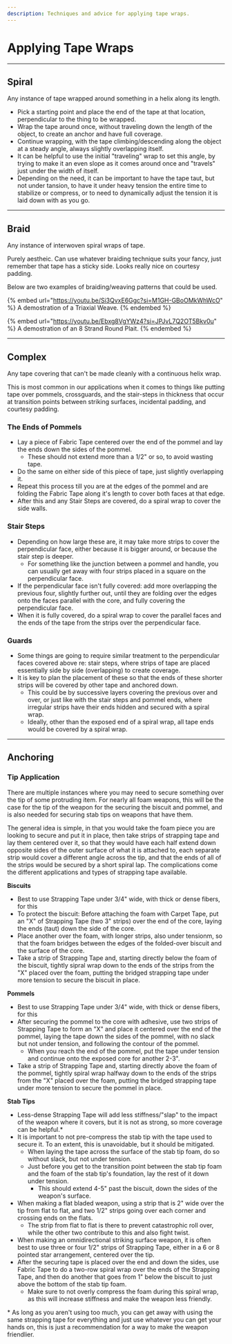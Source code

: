 ```yaml
---
description: Techniques and advice for applying tape wraps.
---
```


# Applying Tape Wraps

***

## Spiral

Any instance of tape wrapped around something in a helix along its length.

- Pick a starting point and place the end of the tape at that location, perpendicular to the thing to be wrapped.
- Wrap the tape around once, without traveling down the length of the object, to create an anchor and have full coverage.
- Continue wrapping, with the tape climbing/descending along the object at a steady angle, always slightly overlapping itself.
- It can be helpful to use the initial "traveling" wrap to set this angle, by trying to make it an even slope as it comes around once and "travels" just under the width of itself.
- Depending on the need, it can be important to have the tape taut, but not under tansion, to have it under heavy tension the entire time to stabilize or compress, or to need to dynamically adjust the tension it is laid down with as you go.

***

## Braid

Any instance of interwoven spiral wraps of tape. 

Purely aestheic. Can use whatever braiding technique suits your fancy, just remember that tape has a sticky side. Looks really nice on courtesy padding.

Below are two examples of braiding/weaving patterns that could be used.

{% embed url="https://youtu.be/Si3QvxE6Ggc?si=M1GH-GBoOMkWhWcO" %}
A demostration of a Triaxial Weave.
{% endembed %}

{% embed url="https://youtu.be/Ebxg8VgYWz4?si=JPJvL7Q2OT5Bkv0u" %}
A demostration of an 8 Strand Round Plait.
{% endembed %}


***

## Complex

Any tape covering that can't be made cleanly with a continuous helix wrap.

This is most common in our applications when it comes to things like putting tape over pommels, crossguards, and the stair-steps in thickness that occur at transition points between striking surfaces, incidental padding, and courtesy padding.

### The Ends of Pommels
- Lay a piece of Fabric Tape centered over the end of the pommel and lay the ends down the sides of the pommel. 
  - These should not extend more than a 1/2" or so, to avoid wasting tape.
- Do the same on either side of this piece of tape, just slightly overlapping it.
- Repeat this process till you are at the edges of the pommel and are folding the Fabric Tape along it's length to cover both faces at that edge.
- After this and any Stair Steps are covered, do a spiral wrap to cover the side walls.

### Stair Steps
- Depending on how large these are, it may take more strips to cover the perpendicular face, either because it is bigger around, or because the stair step is deeper.
    - For something like the junction between a pommel and handle, you can usually get away with four strips placed in a square on the perpendicular face.
- If the perpendicular face isn't fully covered: add more overlapping the previous four, slightly further out, until they are folding over the edges onto the faces parallel with the core, and fully covering the perpendicular face. 
- When it is fully covered, do a spiral wrap to cover the parallel faces and the ends of the tape from the strips over the perpendicular face.

### Guards
- Some things are going to require similar treatment to the perpendicular faces covered above re: stair steps, where strips of tape are placed essentially side by side (overlapping) to create coverage.
- It is key to plan the placement of these so that the ends of these shorter strips will be covered by other tape and anchored down. 
  - This could be by successive layers covering the previous over and over, or just like with the stair steps and pommel ends, where irregular strips have their ends hidden and secured with a spiral wrap.
  - Ideally, other than the exposed end of a spiral wrap, all tape ends would be covered by a spiral wrap.

***

## Anchoring

### Tip Application

There are multiple instances where you may need to secure something over the tip of some protruding item. For nearly all foam weapons, this will be the case for the tip of the weapon for the securing the biscuit and pommel, and is also needed for securing stab tips on weapons that have them.

The general idea is simple, in that you would take the foam piece you are looking to secure and put it in place, then take strips of strapping tape and lay them centered over it, so that they would have each half extend down opposite sides of the outer surface of what it is attached to, each separate strip would cover a different angle across the tip, and that the ends of all of the strips would be secured by a short spiral lap. The complications come the different applications and types of strapping tape available.

**Biscuits**
- Best to use Strapping Tape under 3/4" wide, with thick or dense fibers, for this
- To protect the biscuit: Before attaching the foam with Carpet Tape, put an "X" of Strapping Tape (two 3" strips) over the end of the core, laying the ends (taut) down the side of the core.
- Place another over the foam, with longer strips, also under tensionm, so that the foam bridges between the edges of the folded-over biscuit and the surface of the core.
- Take a strip of Strapping Tape and, starting directly below the foam of the biscuit, tightly sipral wrap down to the ends of the strips from the "X" placed over the foam, putting the bridged strapping tape under more tension to secure the biscuit in place.

**Pommels**
- Best to use Strapping Tape under 3/4" wide, with thick or dense fibers, for this
- After securing the pommel to the core with adhesive, use two strips of Strapping Tape to form an "X" and place it centered over the end of the pommel, laying the tape down the sides of the pommel, with no slack but not under tension, and following the contour of the pommel.
  - When you reach the end of the pommel, put the tape under tension and continue onto the exposed core for another 2-3". 
- Take a strip of Strapping Tape and, starting directly above the foam of the pommel, tightly spiral wrap halfway down to the ends of the strips from the "X" placed over the foam, putting the bridged strapping tape under more tension to secure the pommel in place.

**Stab Tips**
- Less-dense Strapping Tape will add less stiffness/"slap" to the impact of the weapon where it covers, but it is not as strong, so more coverage can be helpful.*
- It is important to not pre-compress the stab tip with the tape used to secure it. To an extent, this is unavoidable, but it should be mitigated.
  - When laying the tape across the surface of the stab tip foam, do so without slack, but not under tension.
  - Just before you get to the transition point between the stab tip foam and the foam of the stab tip's foundation, lay the rest of it down under tension.
    - This should extend 4-5" past the biscuit, down the sides of the weapon's surface.
- When making a flat bladed weapon, using a strip that is 2" wide over the tip from flat to flat, and two 1/2" strips going over each corner and crossing ends on the flats.
  - The strip from flat to flat is there to prevent catastrophic roll over, while the other two contribute to this and also fight twist.
- When making an omnidirectional striking surface weapon, it is often best to use three or four 1/2" strips of Strapping Tape, either in a 6 or 8 pointed star arrangement, centered over the tip.
- After the securing tape is placed over the end and down the sides, use Fabric Tape to do a two-row spiral wrap over the ends of the Strapping Tape, and then do another that goes from 1" below the biscuit to just above the bottom of the stab tip foam.
  - Make sure to not overly compress the foam during this spiral wrap, as this will increase stiffness and make the weapon less friendly.

\* As long as you aren't using too much, you can get away with using the same strapping tape for everything and just use whatever you can get your hands on, this is just a recommendation for a way to make the weapon friendlier.  
